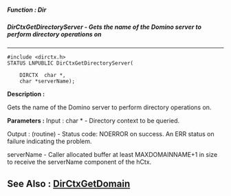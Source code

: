 ##### Function : Dir
##### DirCtxGetDirectoryServer - Gets the name of the Domino server to perform directory operations on
---
```
#include <dirctx.h>
STATUS LNPUBLIC DirCtxGetDirectoryServer(

	DIRCTX  char *,
	char *serverName);
```
**Description :**

Gets the name of the Domino server to perform directory operations on.

**Parameters :**
Input :
char *  -  Directory context to be queried.

Output :
(routine)  -  Status code: 
NOERROR on success. 
An ERR status on failure indicating the problem. 


serverName  -  Caller allocated buffer at least MAXDOMAINNAME+1 in size to receive the serverName component of the hCtx.


**See Also :**
[DirCtxGetDomain](/domino-c-api-docs/reference/Func/DirCtxGetDomain)
---
